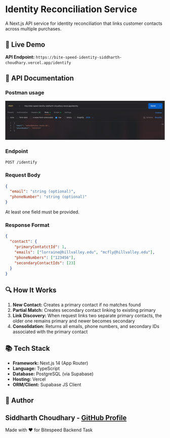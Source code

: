 # Identity Reconciliation Service

A Next.js API service for identity reconciliation that links customer contacts across multiple purchases.

## 🚀 Live Demo

**API Endpoint:** `https://bite-speed-identity-siddharth-choudhary.vercel.app/identify`

## 📝 API Documentation

### Postman usage

![alt text](image.png)

### Endpoint

```
POST /identify
```

### Request Body

```json
{
  "email": "string (optional)",
  "phoneNumber": "string (optional)"
}
```

At least one field must be provided.

### Response Format

```json
{
  "contact": {
    "primaryContatctId": 1,
    "emails": ["lorraine@hillvalley.edu", "mcfly@hillvalley.edu"],
    "phoneNumbers": ["123456"],
    "secondaryContactIds": [23]
  }
}
```
## 🔍 How It Works

1. **New Contact:** Creates a primary contact if no matches found
2. **Partial Match:** Creates secondary contact linking to existing primary
3. **Link Discovery:** When request links two separate primary contacts, the older one remains primary and newer becomes secondary
4. **Consolidation:** Returns all emails, phone numbers, and secondary IDs associated with the primary contact

## 📚 Tech Stack

- **Framework:** Next.js 14 (App Router)
- **Language:** TypeScript
- **Database:** PostgreSQL (via Supabase)
- **Hosting:** Vercel
- **ORM/Client:** Supabase JS Client

## 👤 Author

Siddharth Choudhary - [GitHub Profile](https://github.com/IamSiddharthChoudhary)
---

Made with ❤️ for Bitespeed Backend Task